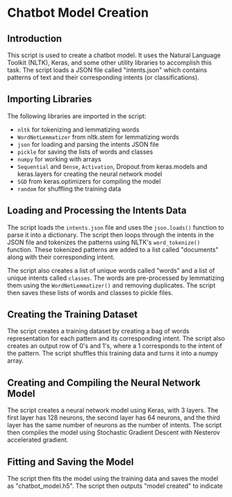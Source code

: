 # Chatbot Model Creation
## Introduction
This script is used to create a chatbot model. It uses the Natural Language Toolkit (NLTK), Keras, and some other utility libraries to accomplish this task. The script loads a JSON file called "intents.json" which contains patterns of text and their corresponding intents (or classifications).

## Importing Libraries
The following libraries are imported in the script:

- `nltk` for tokenizing and lemmatizing words
- `WordNetLemmatizer` from nltk.stem for lemmatizing words
- `json` for loading and parsing the intents JSON file
- `pickle` for saving the lists of words and classes
- `numpy` for working with arrays
- `Sequential` and `Dense`, `Activation`, Dropout from keras.models and keras.layers for creating the neural network model
- `SGD` from keras.optimizers for compiling the model
- `random` for shuffling the training data

## Loading and Processing the Intents Data
The script loads the `intents.json` file and uses the `json.loads()` function to parse it into a dictionary. The script then loops through the intents in the JSON file and tokenizes the patterns using NLTK's `word_tokenize()` function. These tokenized patterns are added to a list called "documents" along with their corresponding intent.

The script also creates a list of unique words called "words" and a list of unique intents called `classes`. The words are pre-processed by lemmatizing them using the `WordNetLemmatizer()` and removing duplicates. The script then saves these lists of words and classes to pickle files.

## Creating the Training Dataset
The script creates a training dataset by creating a bag of words representation for each pattern and its corresponding intent. The script also creates an output row of 0's and 1's, where a 1 corresponds to the intent of the pattern. The script shuffles this training data and turns it into a numpy array.

## Creating and Compiling the Neural Network Model
The script creates a neural network model using Keras, with 3 layers. The first layer has 128 neurons, the second layer has 64 neurons, and the third layer has the same number of neurons as the number of intents. The script then compiles the model using Stochastic Gradient Descent with Nesterov accelerated gradient.

## Fitting and Saving the Model
The script then fits the model using the training data and saves the model as "chatbot_model.h5". The script then outputs "model created" to indicate
